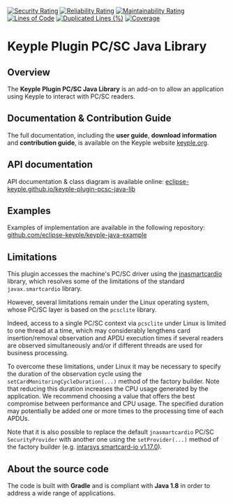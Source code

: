 [![Security Rating](https://sonarcloud.io/api/project_badges/measure?project=eclipse_keyple-plugin-pcsc-java-lib&metric=security_rating)](https://sonarcloud.io/summary/new_code?id=eclipse_keyple-plugin-pcsc-java-lib)
[![Reliability Rating](https://sonarcloud.io/api/project_badges/measure?project=eclipse_keyple-plugin-pcsc-java-lib&metric=reliability_rating)](https://sonarcloud.io/summary/new_code?id=eclipse_keyple-plugin-pcsc-java-lib)
[![Maintainability Rating](https://sonarcloud.io/api/project_badges/measure?project=eclipse_keyple-plugin-pcsc-java-lib&metric=sqale_rating)](https://sonarcloud.io/summary/new_code?id=eclipse_keyple-plugin-pcsc-java-lib)
[![Lines of Code](https://sonarcloud.io/api/project_badges/measure?project=eclipse_keyple-plugin-pcsc-java-lib&metric=ncloc)](https://sonarcloud.io/summary/new_code?id=eclipse_keyple-plugin-pcsc-java-lib)
[![Duplicated Lines (%)](https://sonarcloud.io/api/project_badges/measure?project=eclipse_keyple-plugin-pcsc-java-lib&metric=duplicated_lines_density)](https://sonarcloud.io/summary/new_code?id=eclipse_keyple-plugin-pcsc-java-lib)
[![Coverage](https://sonarcloud.io/api/project_badges/measure?project=eclipse_keyple-plugin-pcsc-java-lib&metric=coverage)](https://sonarcloud.io/summary/new_code?id=eclipse_keyple-plugin-pcsc-java-lib)

# Keyple Plugin PC/SC Java Library

## Overview

The **Keyple Plugin PC/SC Java Library** is an add-on to allow an application using Keyple to interact with PC/SC
readers.

## Documentation & Contribution Guide

The full documentation, including the **user guide**, **download information** and **contribution guide**, is available
on the Keyple website [keyple.org](https://keyple.org).

## API documentation

API documentation & class diagram is available online:
[eclipse-keyple.github.io/keyple-plugin-pcsc-java-lib](https://eclipse-keyple.github.io/keyple-plugin-pcsc-java-lib)

## Examples

Examples of implementation are available in the following repository:
[github.com/eclipse-keyple/keyple-java-example](https://github.com/eclipse-keyple/keyple-java-example)

## Limitations

This plugin accesses the machine's PC/SC driver using
the [jnasmartcardio](https://github.com/jnasmartcardio/jnasmartcardio) library, which resolves some of the limitations
of the standard `javax.smartcardio` library.

However, several limitations remain under the Linux operating system, whose PC/SC layer is based on the `pcsclite`
library.

Indeed, access to a single PC/SC context via `pcsclite` under Linux is limited to one thread at a time, which may
considerably lengthens card insertion/removal observation and APDU execution times if several readers are observed
simultaneously and/or if different threads are used for business processing.

To overcome these limitations, under Linux it may be necessary to specify the duration of the observation cycle using
the `setCardMonitoringCycleDuration(...)` method of the factory builder. Note that reducing this duration increases the
CPU usage generated by the application. We recommend choosing a value that offers the best compromise between
performance and CPU usage. The specified duration may potentially be added one or more times to the processing time of
each APDUs.

Note that it is also possible to replace the default `jnasmartcardio` PC/SC `SecurityProvider` with another one using
the `setProvider(...)` method of the factory builder (e.g.
[intarsys smartcard-io v1.17.0](https://github.com/intarsys/smartcard-io/tree/7948abfccb270a66621b0d98871b20ec1bc8a021)).

## About the source code

The code is built with **Gradle** and is compliant with **Java 1.8** in order to address a wide range of applications.